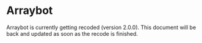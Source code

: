 # **Arraybot**

Arraybot is currently getting recoded (version 2.0.0). This document will be back and updated as soon as the recode is finished.



